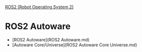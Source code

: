 [ROS2 (Robot Operating System 2)](../index.md)
# ROS2 Autoware
- [ROS2 Autoware](ROS2 Autoware.md)
- [Autoware Core/Universe](ROS2 Autoware Core Universe.md)
